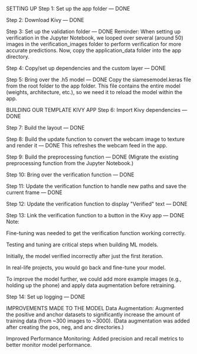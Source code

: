 SETTING UP
Step 1: Set up the app folder — DONE

Step 2: Download Kivy — DONE

Step 3: Set up the validation folder — DONE
Reminder:
When setting up verification in the Jupyter Notebook, we looped over several (around 50) images in the verification_images folder to perform verification for more accurate predictions.
Now, copy the application_data folder into the app directory.

Step 4: Copy/set up dependencies and the custom layer — DONE

Step 5: Bring over the .h5 model — DONE
Copy the siamesemodel.keras file from the root folder to the app folder.
This file contains the entire model (weights, architecture, etc.), so we need it to reload the model within the app.

BUILDING OUR TEMPLATE KIVY APP
Step 6: Import Kivy dependencies — DONE

Step 7: Build the layout — DONE

Step 8: Build the update function to convert the webcam image to texture and render it — DONE
This refreshes the webcam feed in the app.

Step 9: Build the preprocessing function — DONE
(Migrate the existing preprocessing function from the Jupyter Notebook.)

Step 10: Bring over the verification function — DONE

Step 11: Update the verification function to handle new paths and save the current frame — DONE

Step 12: Update the verification function to display "Verified" text — DONE

Step 13: Link the verification function to a button in the Kivy app — DONE
Note:

Fine-tuning was needed to get the verification function working correctly.

Testing and tuning are critical steps when building ML models.

Initially, the model verified incorrectly after just the first iteration.

In real-life projects, you would go back and fine-tune your model.

To improve the model further, we could add more example images (e.g., holding up the phone) and apply data augmentation before retraining.

Step 14: Set up logging — DONE

IMPROVEMENTS MADE TO THE MODEL
Data Augmentation:
Augmented the positive and anchor datasets to significantly increase the amount of training data (from ~300 images to ~3000).
(Data augmentation was added after creating the pos, neg, and anc directories.)

Improved Performance Monitoring:
Added precision and recall metrics to better monitor model performance.

